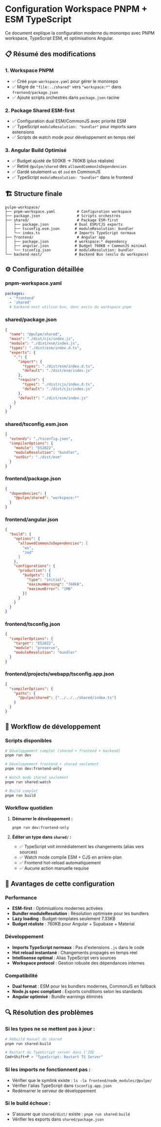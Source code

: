 # Configuration Workspace PNPM + ESM TypeScript

Ce document explique la configuration moderne du monorepo avec PNPM workspace, TypeScript ESM, et optimisations Angular.

## 📋 Résumé des modifications

### 1. Workspace PNPM
- ✅ Créé `pnpm-workspace.yaml` pour gérer le monorepo
- ✅ Migré de `"file:../shared"` vers `"workspace:*"` dans `frontend/package.json`
- ✅ Ajouté scripts orchestrés dans `package.json` racine

### 2. Package Shared ESM-first
- ✅ Configuration dual ESM/CommonJS avec priorité ESM
- ✅ TypeScript `moduleResolution: "bundler"` pour imports sans extensions
- ✅ Scripts de watch mode pour développement en temps réel

### 3. Angular Build Optimisé
- ✅ Budget ajusté de 500KB → 760KB (plus réaliste)
- ✅ Retiré `@pulpe/shared` des `allowedCommonJsDependencies`
- ✅ Gardé seulement `ws` et `zod` en CommonJS
- ✅ TypeScript `moduleResolution: "bundler"` dans le frontend

## 🏗️ Structure finale

```
pulpe-workspace/
├── pnpm-workspace.yaml          # Configuration workspace
├── package.json                 # Scripts orchestrés
├── shared/                      # Package ESM-first
│   ├── package.json            # Dual ESM/CJS exports
│   ├── tsconfig.esm.json       # moduleResolution: bundler
│   └── index.ts                # Imports TypeScript normaux
├── frontend/                    # Angular app
│   ├── package.json            # workspace:* dependency
│   ├── angular.json            # Budget 760KB + CommonJS minimal
│   └── tsconfig.json           # moduleResolution: bundler
└── backend-nest/               # Backend Bun (exclu du workspace)
```

## ⚙️ Configuration détaillée

### pnpm-workspace.yaml
```yaml
packages:
  - 'frontend'
  - 'shared'
  # backend-nest utilise bun, donc exclu du workspace pnpm
```

### shared/package.json
```json
{
  "name": "@pulpe/shared",
  "main": "./dist/cjs/index.js",
  "module": "./dist/esm/index.js", 
  "types": "./dist/esm/index.d.ts",
  "exports": {
    ".": {
      "import": {
        "types": "./dist/esm/index.d.ts",
        "default": "./dist/esm/index.js"
      },
      "require": {
        "types": "./dist/cjs/index.d.ts", 
        "default": "./dist/cjs/index.js"
      },
      "default": "./dist/esm/index.js"
    }
  }
}
```

### shared/tsconfig.esm.json
```json
{
  "extends": "./tsconfig.json",
  "compilerOptions": {
    "module": "ES2022",
    "moduleResolution": "bundler",
    "outDir": "./dist/esm"
  }
}
```

### frontend/package.json
```json
{
  "dependencies": {
    "@pulpe/shared": "workspace:*"
  }
}
```

### frontend/angular.json
```json
{
  "build": {
    "options": {
      "allowedCommonJsDependencies": [
        "ws",
        "zod"
      ]
    },
    "configurations": {
      "production": {
        "budgets": [{
          "type": "initial", 
          "maximumWarning": "760kB",
          "maximumError": "1MB"
        }]
      }
    }
  }
}
```

### frontend/tsconfig.json
```json
{
  "compilerOptions": {
    "target": "ES2022",
    "module": "preserve",
    "moduleResolution": "bundler"
  }
}
```

### frontend/projects/webapp/tsconfig.app.json
```json
{
  "compilerOptions": {
    "paths": {
      "@pulpe/shared": ["../../../shared/index.ts"]
    }
  }
}
```

## 🚀 Workflow de développement

### Scripts disponibles
```bash
# Développement complet (shared + frontend + backend)
pnpm run dev

# Développement frontend + shared seulement
pnpm run dev:frontend-only

# Watch mode shared seulement
pnpm run shared:watch

# Build complet
pnpm run build
```

### Workflow quotidien

1. **Démarrer le développement :**
   ```bash
   pnpm run dev:frontend-only
   ```

2. **Éditer un type dans `shared/` :**
   - ✅ TypeScript voit immédiatement les changements (alias vers sources)
   - ✅ Watch mode compile ESM + CJS en arrière-plan
   - ✅ Frontend hot-reload automatiquement
   - ✅ Aucune action manuelle requise

## 🎯 Avantages de cette configuration

### Performance
- **ESM-first** : Optimisations modernes activées
- **Bundler moduleResolution** : Résolution optimisée pour les bundlers
- **Lazy loading** : Budget-templates seulement 7.33KB
- **Budget réaliste** : 760KB pour Angular + Supabase + Material

### Développement
- **Imports TypeScript normaux** : Pas d'extensions `.js` dans le code
- **Hot reload instantané** : Changements propagés en temps réel
- **Intellisense optimal** : Alias TypeScript vers sources
- **Workspace protocol** : Gestion robuste des dépendances internes

### Compatibilité
- **Dual format** : ESM pour les bundlers modernes, CommonJS en fallback
- **Node.js spec compliant** : Exports conditions selon les standards
- **Angular optimisé** : Bundle warnings éliminés

## 🔍 Résolution des problèmes

### Si les types ne se mettent pas à jour :
```bash
# Rebuild manuel du shared
pnpm run shared:build

# Restart du TypeScript server dans l'IDE
Cmd+Shift+P > "TypeScript: Restart TS Server"
```

### Si les imports ne fonctionnent pas :
- Vérifier que le symlink existe : `ls -la frontend/node_modules/@pulpe/`
- Vérifier l'alias TypeScript dans `tsconfig.app.json`
- Redémarrer le serveur de développement

### Si le build échoue :
- S'assurer que `shared/dist/` existe : `pnpm run shared:build`
- Vérifier les exports dans `shared/package.json`